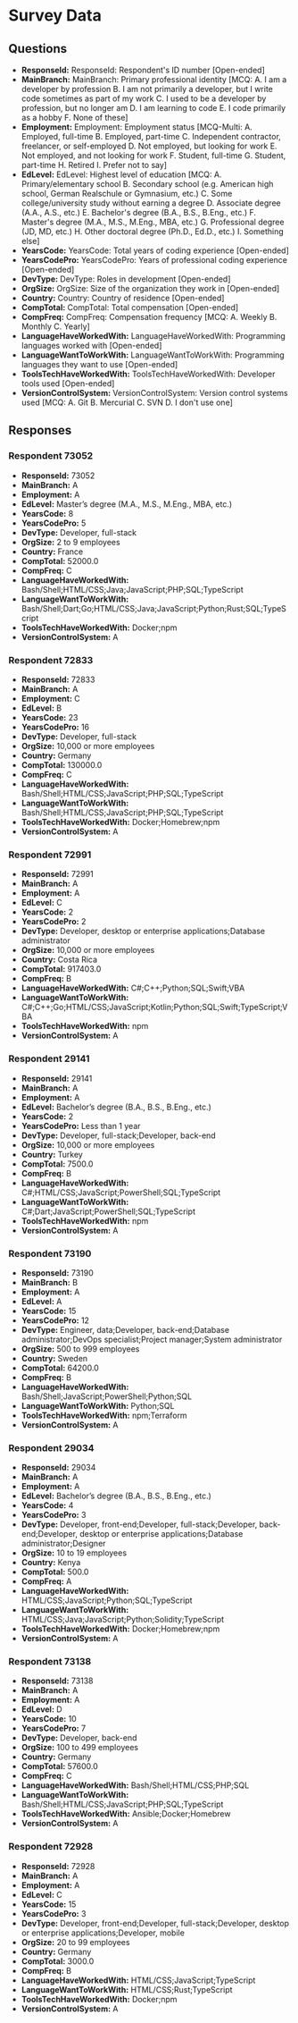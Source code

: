 # Survey Data

## Questions

- **ResponseId:** ResponseId: Respondent's ID number [Open-ended]
- **MainBranch:** MainBranch: Primary professional identity [MCQ: A. I am a developer by profession B. I am not primarily a developer, but I write code sometimes as part of my work C. I used to be a developer by profession, but no longer am D. I am learning to code E. I code primarily as a hobby F. None of these]
- **Employment:** Employment: Employment status [MCQ-Multi: A. Employed, full-time B. Employed, part-time C. Independent contractor, freelancer, or self-employed D. Not employed, but looking for work E. Not employed, and not looking for work F. Student, full-time G. Student, part-time H. Retired I. Prefer not to say]
- **EdLevel:** EdLevel: Highest level of education [MCQ: A. Primary/elementary school B. Secondary school (e.g. American high school, German Realschule or Gymnasium, etc.) C. Some college/university study without earning a degree D. Associate degree (A.A., A.S., etc.) E. Bachelor's degree (B.A., B.S., B.Eng., etc.) F. Master's degree (M.A., M.S., M.Eng., MBA, etc.) G. Professional degree (JD, MD, etc.) H. Other doctoral degree (Ph.D., Ed.D., etc.) I. Something else]
- **YearsCode:** YearsCode: Total years of coding experience [Open-ended]
- **YearsCodePro:** YearsCodePro: Years of professional coding experience [Open-ended]
- **DevType:** DevType: Roles in development [Open-ended]
- **OrgSize:** OrgSize: Size of the organization they work in [Open-ended]
- **Country:** Country: Country of residence [Open-ended]
- **CompTotal:** CompTotal: Total compensation [Open-ended]
- **CompFreq:** CompFreq: Compensation frequency [MCQ: A. Weekly B. Monthly C. Yearly]
- **LanguageHaveWorkedWith:** LanguageHaveWorkedWith: Programming languages worked with [Open-ended]
- **LanguageWantToWorkWith:** LanguageWantToWorkWith: Programming languages they want to use [Open-ended]
- **ToolsTechHaveWorkedWith:** ToolsTechHaveWorkedWith: Developer tools used [Open-ended]
- **VersionControlSystem:** VersionControlSystem: Version control systems used [MCQ: A. Git B. Mercurial C. SVN D. I don't use one]

## Responses

### Respondent 73052

- **ResponseId:** 73052
- **MainBranch:** A
- **Employment:** A
- **EdLevel:** Master’s degree (M.A., M.S., M.Eng., MBA, etc.)
- **YearsCode:** 8
- **YearsCodePro:** 5
- **DevType:** Developer, full-stack
- **OrgSize:** 2 to 9 employees
- **Country:** France
- **CompTotal:** 52000.0
- **CompFreq:** C
- **LanguageHaveWorkedWith:** Bash/Shell;HTML/CSS;Java;JavaScript;PHP;SQL;TypeScript
- **LanguageWantToWorkWith:** Bash/Shell;Dart;Go;HTML/CSS;Java;JavaScript;Python;Rust;SQL;TypeScript
- **ToolsTechHaveWorkedWith:** Docker;npm
- **VersionControlSystem:** A

### Respondent 72833

- **ResponseId:** 72833
- **MainBranch:** A
- **Employment:** C
- **EdLevel:** B
- **YearsCode:** 23
- **YearsCodePro:** 16
- **DevType:** Developer, full-stack
- **OrgSize:** 10,000 or more employees
- **Country:** Germany
- **CompTotal:** 130000.0
- **CompFreq:** C
- **LanguageHaveWorkedWith:** Bash/Shell;HTML/CSS;JavaScript;PHP;SQL;TypeScript
- **LanguageWantToWorkWith:** Bash/Shell;HTML/CSS;JavaScript;PHP;SQL;TypeScript
- **ToolsTechHaveWorkedWith:** Docker;Homebrew;npm
- **VersionControlSystem:** A

### Respondent 72991

- **ResponseId:** 72991
- **MainBranch:** A
- **Employment:** A
- **EdLevel:** C
- **YearsCode:** 2
- **YearsCodePro:** 2
- **DevType:** Developer, desktop or enterprise applications;Database administrator
- **OrgSize:** 10,000 or more employees
- **Country:** Costa Rica
- **CompTotal:** 917403.0
- **CompFreq:** B
- **LanguageHaveWorkedWith:** C#;C++;Python;SQL;Swift;VBA
- **LanguageWantToWorkWith:** C#;C++;Go;HTML/CSS;JavaScript;Kotlin;Python;SQL;Swift;TypeScript;VBA
- **ToolsTechHaveWorkedWith:** npm
- **VersionControlSystem:** A

### Respondent 29141

- **ResponseId:** 29141
- **MainBranch:** A
- **Employment:** A
- **EdLevel:** Bachelor’s degree (B.A., B.S., B.Eng., etc.)
- **YearsCode:** 2
- **YearsCodePro:** Less than 1 year
- **DevType:** Developer, full-stack;Developer, back-end
- **OrgSize:** 10,000 or more employees
- **Country:** Turkey
- **CompTotal:** 7500.0
- **CompFreq:** B
- **LanguageHaveWorkedWith:** C#;HTML/CSS;JavaScript;PowerShell;SQL;TypeScript
- **LanguageWantToWorkWith:** C#;Dart;JavaScript;PowerShell;SQL;TypeScript
- **ToolsTechHaveWorkedWith:** npm
- **VersionControlSystem:** A

### Respondent 73190

- **ResponseId:** 73190
- **MainBranch:** B
- **Employment:** A
- **EdLevel:** A
- **YearsCode:** 15
- **YearsCodePro:** 12
- **DevType:** Engineer, data;Developer, back-end;Database administrator;DevOps specialist;Project manager;System administrator
- **OrgSize:** 500 to 999 employees
- **Country:** Sweden
- **CompTotal:** 64200.0
- **CompFreq:** B
- **LanguageHaveWorkedWith:** Bash/Shell;JavaScript;PowerShell;Python;SQL
- **LanguageWantToWorkWith:** Python;SQL
- **ToolsTechHaveWorkedWith:** npm;Terraform
- **VersionControlSystem:** A

### Respondent 29034

- **ResponseId:** 29034
- **MainBranch:** A
- **Employment:** A
- **EdLevel:** Bachelor’s degree (B.A., B.S., B.Eng., etc.)
- **YearsCode:** 4
- **YearsCodePro:** 3
- **DevType:** Developer, front-end;Developer, full-stack;Developer, back-end;Developer, desktop or enterprise applications;Database administrator;Designer
- **OrgSize:** 10 to 19 employees
- **Country:** Kenya
- **CompTotal:** 500.0
- **CompFreq:** A
- **LanguageHaveWorkedWith:** HTML/CSS;JavaScript;Python;SQL;TypeScript
- **LanguageWantToWorkWith:** HTML/CSS;Java;JavaScript;Python;Solidity;TypeScript
- **ToolsTechHaveWorkedWith:** Docker;Homebrew;npm
- **VersionControlSystem:** A

### Respondent 73138

- **ResponseId:** 73138
- **MainBranch:** A
- **Employment:** A
- **EdLevel:** D
- **YearsCode:** 10
- **YearsCodePro:** 7
- **DevType:** Developer, back-end
- **OrgSize:** 100 to 499 employees
- **Country:** Germany
- **CompTotal:** 57600.0
- **CompFreq:** C
- **LanguageHaveWorkedWith:** Bash/Shell;HTML/CSS;PHP;SQL
- **LanguageWantToWorkWith:** Bash/Shell;HTML/CSS;JavaScript;PHP;SQL;TypeScript
- **ToolsTechHaveWorkedWith:** Ansible;Docker;Homebrew
- **VersionControlSystem:** A

### Respondent 72928

- **ResponseId:** 72928
- **MainBranch:** A
- **Employment:** A
- **EdLevel:** C
- **YearsCode:** 15
- **YearsCodePro:** 3
- **DevType:** Developer, front-end;Developer, full-stack;Developer, desktop or enterprise applications;Developer, mobile
- **OrgSize:** 20 to 99 employees
- **Country:** Germany
- **CompTotal:** 3000.0
- **CompFreq:** B
- **LanguageHaveWorkedWith:** HTML/CSS;JavaScript;TypeScript
- **LanguageWantToWorkWith:** HTML/CSS;Rust;TypeScript
- **ToolsTechHaveWorkedWith:** Docker;npm
- **VersionControlSystem:** A
